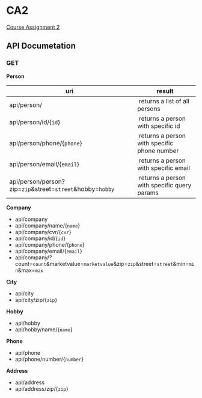# CA2

[Course Assignment 2](https://docs.google.com/document/d/1hHtsSG-cZxqjkq-Ii2bbdir-lmZDgvxUFwT6RHwPYCw/edit)


## API Documetation

### GET

**Person**

| uri | result |
| --- | --- |
| api/person/                 | returns a list of all persons |
| api/person/id/{`id`}        | returns a person with specific id |
| api/person/phone/{`phone`}  | returns a person with specific phone number |
| api/person/email/{`email`}  | returns a person with specific email |
| api/person/person?zip=`zip`&street=`street`&hobby=`hobby` | returns a person with specific query params |

**Company**

* api/company
* api/company/name/{`name`}
* api/company/cvr/{`cvr`}
* api/company/id/{`id`}
* api/company/phone/{`phone`}
* api/company/email/{`email`}
* api/company/?count=`count`&marketvalue=`marketvalue`&zip=`zip`&street=`street`&min=`min`&max=`max`

**City**

* api/city
* api/city/zip/{`zip`}

**Hobby**

* api/hobby
* api/hobby/name/{`name`}

**Phone**

* api/phone
* api/phone/number/{`number`}

**Address**

* api/address
* api/address/zip/{`zip`}
